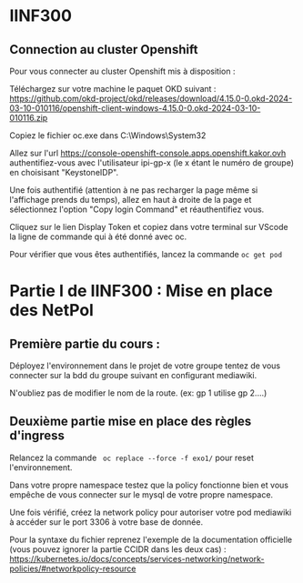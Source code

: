 # IINF300
## Connection au cluster Openshift
Pour vous connecter au cluster Openshift mis à disposition : 

Téléchargez sur votre machine le paquet OKD suivant : 
https://github.com/okd-project/okd/releases/download/4.15.0-0.okd-2024-03-10-010116/openshift-client-windows-4.15.0-0.okd-2024-03-10-010116.zip

Copiez le fichier oc.exe dans C:\Windows\System32

Allez sur l'url https://console-openshift-console.apps.openshift.kakor.ovh authentifiez-vous avec l'utilisateur ipi-gp-x (le x étant le numéro de groupe) en choisisant "KeystoneIDP".

Une fois authentifié (attention à ne pas recharger la page même si l'affichage prends du temps), allez en haut à droite de la page et sélectionnez l'option "Copy login Command" et réauthentifiez vous. 

Cliquez sur le lien Display Token et copiez dans votre terminal sur VScode la ligne de commande qui à été donné avec oc. 

Pour vérifier que vous êtes authentifiés, lancez la commande ```oc get pod```

# Partie I de IINF300 : Mise en place des NetPol

## Première partie du cours : 

Déployez l'environnement dans le projet de votre groupe tentez de vous connecter sur la bdd du groupe suivant en configurant mediawiki. 

N'oubliez pas de modifier le nom de la route.
(ex: gp 1 utilise gp 2....)

## Deuxième partie mise en place des règles d'ingress

Relancez la commande ``` oc replace --force -f exo1/``` pour reset l'environnement.

Dans votre propre namespace testez que la policy fonctionne bien et vous empêche de vous connecter sur le mysql de votre propre namespace. 

Une fois vérifié, créez la network policy pour autoriser votre pod mediawiki à accéder sur le port 3306 à votre base de donnée. 

Pour la syntaxe du fichier reprenez l'exemple de la documentation officielle (vous pouvez ignorer la partie CCIDR dans les deux cas) : https://kubernetes.io/docs/concepts/services-networking/network-policies/#networkpolicy-resource